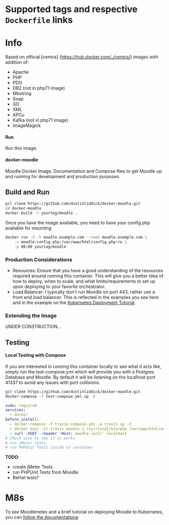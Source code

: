 # Supported tags and respective `Dockerfile` links


# Info
Based on official [centos] (https://hub.docker.com/_/centos/) images with addition of:

- Apache
- PHP
- PDO
- DB2 (not in php71 image)
- Mbstring
- Soap
- GD
- XML
- APCu
- Kafka  (not in php71 image)
- ImageMagick

#### Run
Run this image:

#### docker-moodle

Moodle Docker Image, Documentation and Compose files to get Moodle up and running for development and production purposes.

## Build and Run

```sh
git clone https://github.com/dustinliddick/docker-moodle.git
cd docker-moodle
docker build -t yourtag/moodle .
```

Once you have the image available, you need to have your config.php available for mounting

```sh
docker run -d -h moodle.example.com --name moodle.example.com \
    -v moodle-config.php:/var/www/html/config.php:ro \
    -p 80:80 yourtag/moodle
```

### Production Considerations

* Resources: Ensure that you have a good understanding of the resources required around running this container.  This will give you a better idea of how to deploy, when to scale, and what limits/requirements to set up upon deploying to your favorite orchestrator.
* Load Balancer: I typically don't run Moodle on port 443, rather use a front end load balancer.  This is reflected in the examples you see here and in the example on the [Kubernetes Deployment Tutorial](https://github.com/jbkc85/moodle-kubernetes-tutorial).


### Extending the Image

UNDER CONSTRUCTION...

## Testing

#### Local Testing with Compose

If you are interested in running this container locally to see what it acts like, simply run the test-compose.yml which will provide you with a Postgres Database and Moodle.  By default it will be listening on the localhost port 41337 to avoid any issues with port collisions.

```sh
git clone https://github.com/dustinliddick/docker-moodle.git
docker-compose -f test-compose.yml up -d
```


```yaml
sudo: required
services:
  - docker
before_install:
  - docker-compose -f travis-compose.yml -p travis up -d
  - docker exec -it travis_moodle_1 /usr/local/bin/php /var/www/html/admin/cli/install_database.php --adminpass=pa55w0rd --adminemail=moodleadmin@example.com --agree-license --fullname TravisCI --shortname travis
  - curl -XGET --header 'Host: moodle.local' localhost
# Check site to see if it works
# run jMeter tests
# run PHPUnit Tests inside of container
```

**TODO**:

* create jMeter Tests
* run PHPUnit Tests from Moodle
* BeHat tests?


# M8s

To see Moodlenetes and a brief tutorial on deploying Moodle to Kubernetes, you can [follow the documentationa](https://github.com/jbkc85/moodle-kubernetes-tutorial)


